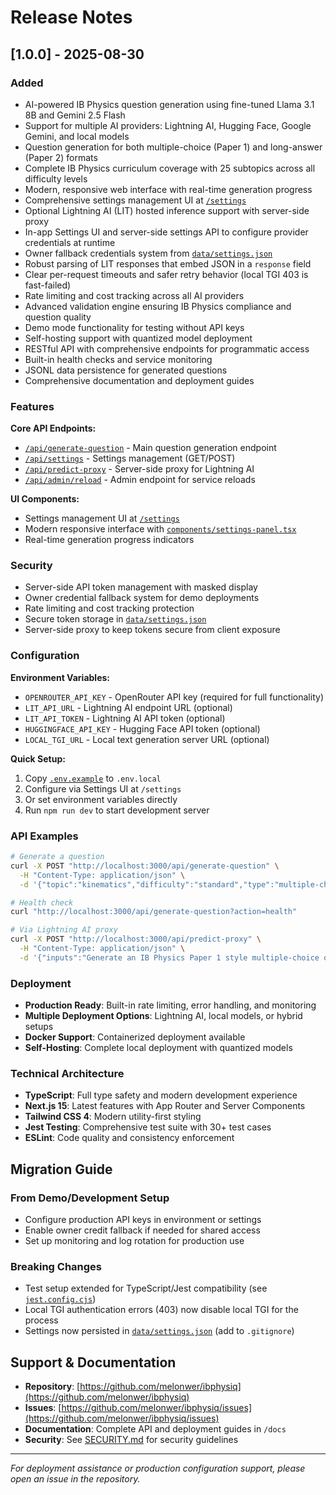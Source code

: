 # Release Notes

## [1.0.0] - 2025-08-30

### Added
- AI-powered IB Physics question generation using fine-tuned Llama 3.1 8B and Gemini 2.5 Flash
- Support for multiple AI providers: Lightning AI, Hugging Face, Google Gemini, and local models
- Question generation for both multiple-choice (Paper 1) and long-answer (Paper 2) formats
- Complete IB Physics curriculum coverage with 25 subtopics across all difficulty levels
- Modern, responsive web interface with real-time generation progress
- Comprehensive settings management UI at [`/settings`](app/settings/page.tsx:1)
- Optional Lightning AI (LIT) hosted inference support with server-side proxy
- In-app Settings UI and server-side settings API to configure provider credentials at runtime
- Owner fallback credentials system from [`data/settings.json`](data/settings.json:1)
- Robust parsing of LIT responses that embed JSON in a `response` field
- Clear per-request timeouts and safer retry behavior (local TGI 403 is fast-failed)
- Rate limiting and cost tracking across all AI providers
- Advanced validation engine ensuring IB Physics compliance and question quality
- Demo mode functionality for testing without API keys
- Self-hosting support with quantized model deployment
- RESTful API with comprehensive endpoints for programmatic access
- Built-in health checks and service monitoring
- JSONL data persistence for generated questions
- Comprehensive documentation and deployment guides

### Features
**Core API Endpoints:**
- [`/api/generate-question`](app/api/generate-question/route.ts:1) - Main question generation endpoint
- [`/api/settings`](app/api/settings/route.ts:1) - Settings management (GET/POST)
- [`/api/predict-proxy`](app/api/predict-proxy/route.ts:1) - Server-side proxy for Lightning AI
- [`/api/admin/reload`](app/api/admin/reload/route.ts:1) - Admin endpoint for service reloads

**UI Components:**
- Settings management UI at [`/settings`](app/settings/page.tsx:1)
- Modern responsive interface with [`components/settings-panel.tsx`](components/settings-panel.tsx:1)
- Real-time generation progress indicators

### Security
- Server-side API token management with masked display
- Owner credential fallback system for demo deployments
- Rate limiting and cost tracking protection
- Secure token storage in [`data/settings.json`](data/settings.json:1)
- Server-side proxy to keep tokens secure from client exposure

### Configuration
**Environment Variables:**
- `OPENROUTER_API_KEY` - OpenRouter API key (required for full functionality)
- `LIT_API_URL` - Lightning AI endpoint URL (optional)
- `LIT_API_TOKEN` - Lightning AI API token (optional)
- `HUGGINGFACE_API_KEY` - Hugging Face API token (optional)
- `LOCAL_TGI_URL` - Local text generation server URL (optional)

**Quick Setup:**
1. Copy [`.env.example`](.env.example:1) to `.env.local`
2. Configure via Settings UI at `/settings`
3. Or set environment variables directly
4. Run `npm run dev` to start development server

### API Examples
```bash
# Generate a question
curl -X POST "http://localhost:3000/api/generate-question" \
  -H "Content-Type: application/json" \
  -d '{"topic":"kinematics","difficulty":"standard","type":"multiple-choice"}'

# Health check
curl "http://localhost:3000/api/generate-question?action=health"

# Via Lightning AI proxy
curl -X POST "http://localhost:3000/api/predict-proxy" \
  -H "Content-Type: application/json" \
  -d '{"inputs":"Generate an IB Physics Paper 1 style multiple-choice question.","max_new_tokens":128}'
```

### Deployment
- **Production Ready**: Built-in rate limiting, error handling, and monitoring
- **Multiple Deployment Options**: Lightning AI, local models, or hybrid setups
- **Docker Support**: Containerized deployment available
- **Self-Hosting**: Complete local deployment with quantized models

### Technical Architecture
- **TypeScript**: Full type safety and modern development experience
- **Next.js 15**: Latest features with App Router and Server Components
- **Tailwind CSS 4**: Modern utility-first styling
- **Jest Testing**: Comprehensive test suite with 30+ test cases
- **ESLint**: Code quality and consistency enforcement

## Migration Guide

### From Demo/Development Setup
- Configure production API keys in environment or settings
- Enable owner credit fallback if needed for shared access
- Set up monitoring and log rotation for production use

### Breaking Changes
- Test setup extended for TypeScript/Jest compatibility (see [`jest.config.cjs`](jest.config.cjs:1))
- Local TGI authentication errors (403) now disable local TGI for the process
- Settings now persisted in [`data/settings.json`](data/settings.json:1) (add to `.gitignore`)

## Support & Documentation
- **Repository**: [https://github.com/melonwer/ibphysiq](https://github.com/melonwer/ibphysiq)
- **Issues**: [https://github.com/melonwer/ibphysiq/issues](https://github.com/melonwer/ibphysiq/issues)
- **Documentation**: Complete API and deployment guides in `/docs`
- **Security**: See [SECURITY.md](docs/SECURITY.md:1) for security guidelines

---

*For deployment assistance or production configuration support, please open an issue in the repository.*